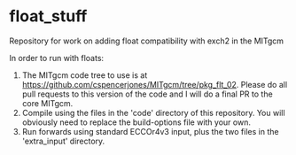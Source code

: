 # float_stuff
Repository for work on adding float compatibility with exch2 in the MITgcm

In order to run with floats:

1. The MITgcm code tree to use is at https://github.com/cspencerjones/MITgcm/tree/pkg_flt_02. Please do all pull requests to this version of the code and I will do a final PR to the core MITgcm. 
2. Compile using the files in the 'code' directory of this repository. You will obviously need to replace the build-options file with your own.
3. Run forwards using standard ECCOr4v3 input, plus the two files in the 'extra_input' directory.
